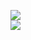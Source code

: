 [![](https://img.shields.io/badge/Made%20With-Github%20Spray-lightgrey.svg?style=for-the-badge&logo=github)](https://github.com/Annihil/github-spray#4128)  
[![](https://i.imgur.com/2DrTn0Z.gif)](https://github.com/Annihil/github-spray)